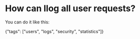 # How can Ilog all user requests?

You can do it like this:

{"tags": ["users", "logs", "security", "statistics"]}

